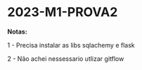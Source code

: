 # 2023-M1-PROVA2

**Notas:**

1 - Precisa instalar as libs sqlachemy e flask

2 - Não achei nessessario utlizar gitflow

